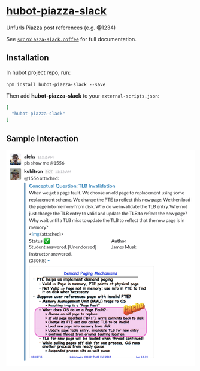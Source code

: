# [hubot-piazza-slack](https://www.npmjs.com/package/hubot-piazza-slack)

Unfurls Piazza post references (e.g. @1234)

See [`src/piazza-slack.coffee`](src/piazza-slack.coffee) for full documentation.

## Installation

In hubot project repo, run:

`npm install hubot-piazza-slack --save`

Then add **hubot-piazza-slack** to your `external-scripts.json`:

```json
[
  "hubot-piazza-slack"
]
```

## Sample Interaction

![yas](example.png)
